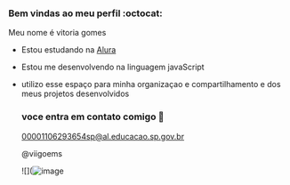 ### Bem vindas ao meu perfil :octocat:

Meu nome é vitoria gomes

- Estou estudando na [Alura](https://www.alura.com.br)
- Estou me desenvolvendo na linguagem javaScript
- utilizo esse espaço para minha organizaçao e compartilhamento e dos meus projetos desenvolvidos

  ### voce entra em contato comigo 📧

  00001106293654sp@al.educacao.sp.gov.br

  @viigoems

  ![](![image](https://github.com/vigoems/vigoems/assets/171046205/0dcf9b72-acd1-44a4-9b2b-78a84a41a093)


